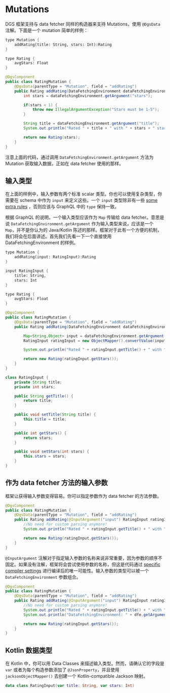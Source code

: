 # Mutations

DGS 框架支持与 data fetcher 同样的构造器来支持 Mutations，使用 `@DgsData` 注解。下面是一个 mutation 简单的样例：

```scheme
type Mutation {
    addRating(title: String, stars: Int):Rating
}

type Rating {
    avgStars: Float
}
```

```java
@DgsComponent
public class RatingMutation {
    @DgsData(parentType = "Mutation", field = "addRating")
    public Rating addRating(DataFetchingEnvironment dataFetchingEnvironment) {
        int stars = dataFetchingEnvironment.getArgument("stars");

        if(stars < 1) {
            throw new IllegalArgumentException("Stars must be 1-5");
        }

        String title = dataFetchingEnvironment.getArgument("title");
        System.out.println("Rated " + title + " with " + stars + " stars") ;

        return new Rating(stars);
    }
}
```

注意上面的代码，通过调用 `DataFetchingEnvironment.getArgument` 方法为 Mutation 获取输入数据，正如在 data fetcher 使用的那样。

## 输入类型

在上面的样例中，输入参数有两个标准 scalar 类型。你也可以使用复杂类型，你需要在 schema 中作为 `input` 来定义这些。一个 `input` 类型除非有一些 [some extra rules](https://graphql.org/learn/schema/#input-types) ，否则应该与 GraphQL 中的 `type` 保持一致。

根据 GraphQL 的说明，一个输入类型应该作为 `Map` 传输给 data fetcher。意思是说 `DataFetchingEnvironment.getArgument` 作为输入类型来说，应该是一个 `Map`，并不是你认为的 Java/Kotlin 陈述的那样。框架对于此有一个方便的机制，我们将会在后面讲述。首先我们先看一下一个直接使用 DataFetchingEnvironment 的样例。

```scheme
type Mutation {
    addRating(input: RatingInput):Rating
}

input RatingInput {
    title: String,
    stars: Int
}

type Rating {
    avgStars: Float
}
```

```java
@DgsComponent
public class RatingMutation {
    @DgsData(parentType = "Mutation", field = "addRating")
    public Rating addRating(DataFetchingEnvironment dataFetchingEnvironment) {

        Map<String,Object> input = dataFetchingEnvironment.getArgument("input");
        RatingInput ratingInput = new ObjectMapper().convertValue(input, RatingInput.class);

        System.out.println("Rated " + ratingInput.getTitle() + " with " + ratingInput.getStars() + " stars") ;

        return new Rating(ratingInput.getStars());
    }
}

class RatingInput {
    private String title;
    private int stars;

    public String getTitle() {
        return title;
    }

    public void setTitle(String title) {
        this.title = title;
    }

    public int getStars() {
        return stars;
    }

    public void setStars(int stars) {
        this.stars = stars;
    }
}
```

## 作为 data fetcher 方法的输入参数

框架让获得输入参数变得容易。你可以指定参数作为 data fetcher 的方法参数。

```java
@DgsComponent
public class RatingMutation {
    @DgsData(parentType = "Mutation", field = "addRating")
    public Rating addRating(@InputArgument("input") RatingInput ratingInput) {
        //No need for custom parsing anymore!
        System.out.println("Rated " + ratingInput.getTitle() + " with " + ratingInput.getStars() + " stars") ;

        return new Rating(ratingInput.getStars());
    }
}
```

`@InputArgument` 注解对于指定输入参数的名称来说非常重要，因为参数的顺序不固定。如果没有注解，框架将会尝试使用参数的名称，但这是代码通过 [specific compiler settings](https://docs.oracle.com/javase/tutorial/reflect/member/methodparameterreflection.html) 进行编译后的唯一可能性。输入参数的类型可以被一个 `DataFetchingEnvironment` 参数组合。

```java
@DgsComponent
public class RatingMutation {
    @DgsData(parentType = "Mutation", field = "addRating")
    public Rating addRating(@InputArgument("input") RatingInput ratingInput, DataFetchingEnvironment dfe) {
        //No need for custom parsing anymore!
        System.out.println("Rated " + ratingInput.getTitle() + " with " + ratingInput.getStars() + " stars") ;
        System.out.println("DataFetchingEnvironment: " + dfe.getArgument(ratingInput));

        return new Rating(ratingInput.getStars());
    }
}
```

## Kotlin 数据类型

在 Kotlin 中，你可以用 Data Classes 来描述输入类型。然而，请确认它的字段是 `var` 或者为每个构造参数添加了 `@JsonProperty`，并且使用 `jacksonObjectMapper()` 去创建一个 Kotlin-compatible Jackson 映射。

```kotlin
data class RatingInput(var title: String, var stars: Int)
```

